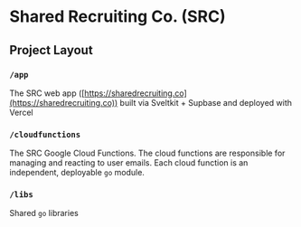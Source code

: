 # Shared Recruiting Co. (SRC)

## Project Layout

### `/app`

The SRC web app ([https://sharedrecruiting.co](https://sharedrecruiting.co)) built via Sveltkit + Supbase and deployed with Vercel

### `/cloudfunctions`

The SRC Google Cloud Functions. The cloud functions are responsible for managing and reacting to user emails. Each cloud function is an independent, deployable  `go` module. 

### `/libs`

Shared `go` libraries
